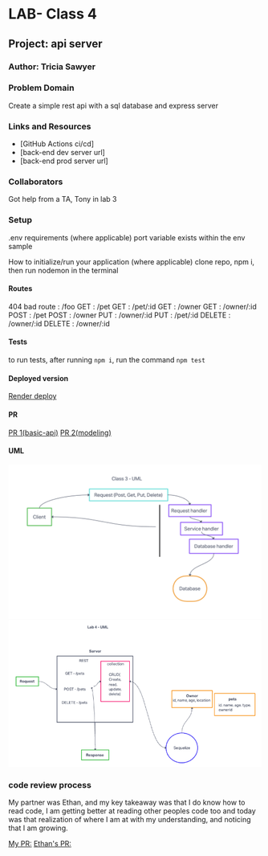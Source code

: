 # LAB- Class 4

## Project: api server

### Author: Tricia Sawyer

### Problem Domain

Create a simple rest api with a sql database and express server

### Links and Resources

- [GitHub Actions ci/cd]
- [back-end dev server url]
- [back-end prod server url]

### Collaborators

Got help from a TA, Tony in lab 3

### Setup

.env requirements (where applicable)
port variable exists within the env sample

How to initialize/run your application (where applicable)
clone repo, npm i, then run nodemon in the terminal

#### Routes

404 bad route : /foo
GET : /pet
GET : /pet/:id
GET : /owner
GET : /owner/:id
POST : /pet
POST : /owner
PUT : /owner/:id
PUT : /pet/:id
DELETE : /owner/:id
DELETE : /owner/:id

#### Tests

to run tests, after running `npm i`, run the command `npm test`

#### Deployed version

[Render deploy](https://api-server-prod-3588.onrender.com)

#### PR

[PR 1(basic-api)](https://github.com/triciasawyer/api-server/pull/1)
[PR 2(modeling)](https://github.com/triciasawyer/api-server/pull/3)

#### UML

![UML](./assets/UML3.png)
![Lab 4](./Lab4-UML.png)

### code review process

My partner was Ethan, and my key takeaway was that I do know how to read code, I am getting better at reading other peoples code too and today was that realization of where I am at with my understanding, and noticing that I am growing.

[My PR:](https://github.com/triciasawyer/api-server-ethanStorm/pull/1)
[Ethan's PR:](https://github.com/triciasawyer/api-server/pull/2)
